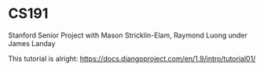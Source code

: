 # CS191
Stanford Senior Project with Mason Stricklin-Elam, Raymond Luong under James Landay

This tutorial is alright:
https://docs.djangoproject.com/en/1.9/intro/tutorial01/
